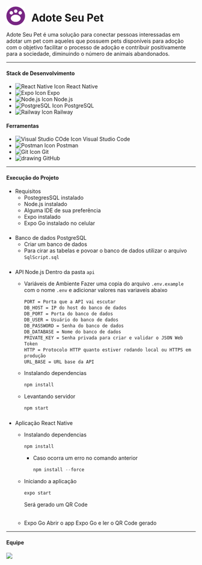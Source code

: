 <!-- container rabbitmq -->
<!-- docker run -it --rm --name rabbitmq -p 5672:5672 -p 15672:15672 rabbitmq:3.12-management -d -->
# <img src="/mobile/src/assets/Logo-Cadastro.png" alt="React Native Icon" height="50" style="margin-right: 10px; transform: translateY(10px)"/> Adote Seu Pet

Adote Seu Pet é uma solução para conectar pessoas interessadas em
adotar um pet com aqueles que possuem pets disponíveis para
adoção com o objetivo facilitar o processo de adoção e contribuir
positivamente para a sociedade, diminuindo o número de animais
abandonados.

___

#### Stack de Desenvolvimento
- <img src="https://bognarjunior.files.wordpress.com/2018/03/if_react-js_logo_1174949.png" alt="React Native Icon" height="14"/> React Native
- <img src="https://static-00.iconduck.com/assets.00/expo-icon-512x462-3a87htea.png" alt="Expo Icon" height="14"/> Expo
- <img src="https://cdn.iconscout.com/icon/free/png-256/node-js-1174925.png" alt="Node.js Icon" height="14"/> Node.js
- <img src="https://cdn.iconscout.com/icon/free/png-256/postgresql-10-1175121.png" alt="PostgreSQL Icon" height="14"/> PostgreSQL
- <img src="https://railway.app/brand/logo-light.png" alt="Railway Icon" height="16"/> Railway

#### Ferramentas

- <img src="https://code.visualstudio.com/assets/apple-touch-icon.png" alt="Visual Studio COde Icon" height="14"/> Visual Studio Code
- <img src="https://uxwing.com/wp-content/themes/uxwing/download/brands-and-social-media/postman-icon.png" alt="Postman Icon" height="14"/> Postman
- <img src="https://git-scm.com/images/logos/downloads/Git-Icon-1788C.png" alt="Git Icon" height="14"/> Git
- <img src="https://cdn-icons-png.flaticon.com/512/25/25231.png" alt="drawing" height="14"/> GitHub

___
#### Execução do Projeto
- Requisitos
    - PostegresSQL instalado
    - Node.js instalado
    - Alguma IDE de sua preferência
    - Expo instalado
    - Expo Go instalado no celular

###
- Banco de dados PostgreSQL
    - Criar um banco de dados
    - Para cirar as tabelas e povoar o banco de dados utilizar o arquivo `SqlScript.sql`
###
- API Node.js
    Dentro da pasta `api`
    - Variáveis de Ambiente
        Fazer uma copia do arquivo `.env.example` com o nome `.env` e adicionar valores nas variaveis abaixo

        ```
        PORT = Porta que a API vai escutar
        DB_HOST = IP do host do banco de dados
        DB_PORT = Porta do banco de dados
        DB_USER = Usuário do banco de dados
        DB_PASSWORD = Senha do banco de dados
        DB_DATABASE = Nome do banco de dados
        PRIVATE_KEY = Senha privada para criar e validar o JSON Web Token
        HTTP = Protocolo HTTP quanto estiver rodando local ou HTTPS em produção
        URL_BASE = URL base da API
        ```

    - Instalando dependencias
        ```js
        npm install
        ```
    - Levantando servidor
        ```js
        npm start
        ```

###
- Aplicação React Native

    - Instalando dependencias
        ```js
        npm install
        ```
        - Caso ocorra um erro no comando anterior
            ```js
            npm install --force
            ```
    
    - Iniciando a aplicação
        ```js
        expo start
        ```
        Será gerado um QR Code
    
    ######
    - Expo Go
        Abrir o app Expo Go e ler o QR Code gerado
___

#### Equipe

<a href = "https://github.com/lsguilherme/adote-seu-pet/graphs/contributors">
  <img src = "https://contrib.rocks/image?repo=lsguilherme/adote-seu-pet" max=4/>
</a>
